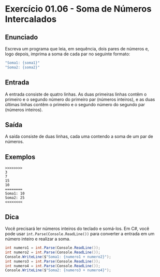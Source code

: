 # Exercício 01.06 - Soma de Números Intercalados

## Enunciado

Escreva um programa que leia, em sequência, dois pares de números e, logo depois, imprima a soma de cada par no seguinte formato:

```csharp
"Soma1: {soma1}"
"Soma2: {soma2}"
```

## Entrada

A entrada consiste de quatro linhas. As duas primeiras linhas contêm o primeiro e o segundo número do primeiro par (números inteiros), e as duas últimas linhas contêm o primeiro e o segundo número do segundo par (números inteiros).

## Saída

A saída consiste de duas linhas, cada uma contendo a soma de um par de números.

## Exemplos

```plaintext
>>>>>>>>
3
7
15
10
========
Soma1: 10
Soma2: 25
<<<<<<<<
```

## Dica

Você precisará ler números inteiros do teclado e somá-los. Em C#, você pode usar `int.Parse(Console.ReadLine())` para converter a entrada em um número inteiro e realizar a soma.

```csharp
int numero1 = int.Parse(Console.ReadLine());
int numero2 = int.Parse(Console.ReadLine());
Console.WriteLine($"Soma1: {numero1 + numero2}");
int numero3 = int.Parse(Console.ReadLine());
int numero4 = int.Parse(Console.ReadLine());
Console.WriteLine($"Soma2: {numero3 + numero4}");
```
